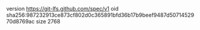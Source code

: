 version https://git-lfs.github.com/spec/v1
oid sha256:987232913ce873cf802d0c365891bfd36b17b9beef9487d5071452970d8769ac
size 2768
